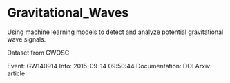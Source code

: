 # Gravitational_Waves
Using machine learning models to detect and analyze potential gravitational wave signals.

Dataset from GWOSC

Event: GW140914
Info: 2015-09-14 09:50:44
Documentation: DOI
Arxiv: article
